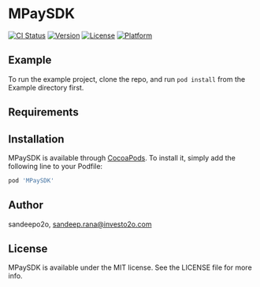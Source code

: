 # MPaySDK

[![CI Status](https://img.shields.io/travis/sandeepo2o/MPaySDK.svg?style=flat)](https://travis-ci.org/sandeepo2o/MPaySDK)
[![Version](https://img.shields.io/cocoapods/v/MPaySDK.svg?style=flat)](https://cocoapods.org/pods/MPaySDK)
[![License](https://img.shields.io/cocoapods/l/MPaySDK.svg?style=flat)](https://cocoapods.org/pods/MPaySDK)
[![Platform](https://img.shields.io/cocoapods/p/MPaySDK.svg?style=flat)](https://cocoapods.org/pods/MPaySDK)

## Example

To run the example project, clone the repo, and run `pod install` from the Example directory first.

## Requirements

## Installation

MPaySDK is available through [CocoaPods](https://cocoapods.org). To install
it, simply add the following line to your Podfile:

```ruby
pod 'MPaySDK'
```

## Author

sandeepo2o, sandeep.rana@investo2o.com

## License

MPaySDK is available under the MIT license. See the LICENSE file for more info.
